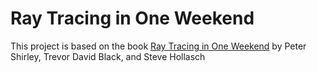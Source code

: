 Ray Tracing in One Weekend
==========================

This project is based on the book [Ray Tracing in One Weekend](https://raytracing.github.io) by Peter Shirley, Trevor David Black, and Steve Hollasch
